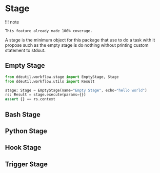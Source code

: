 # Stage

!!! note

    This feature already made 100% coverage.

A stage is the minimum object for this package that use to do a task with it
propose such as the empty stage is do nothing without printing custom statement
to stdout.

## Empty Stage

```python
from ddeutil.workflow.stage import EmptyStage, Stage
from ddeutil.workflow.utils import Result

stage: Stage = EmptyStage(name="Empty Stage", echo="hello world")
rs: Result = stage.execute(params={})
assert {} == rs.context
```

## Bash Stage

## Python Stage

## Hook Stage

## Trigger Stage
